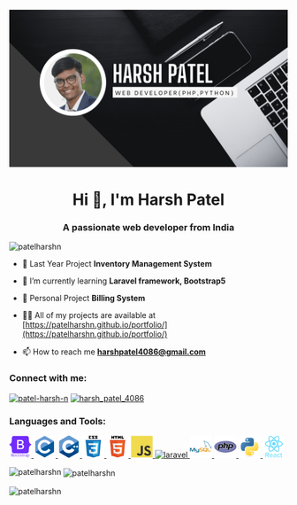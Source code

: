 ![logo](https://github.com/patelharshn/patelharshn/blob/main/Github_Banner.png)

<h1 align="center">Hi 👋, I'm Harsh Patel</h1>
<h3 align="center">A passionate web developer from India</h3>

<p align="left"> <img src="https://komarev.com/ghpvc/?username=patelharshn&label=Profile%20views&color=0e75b6&style=flat" alt="patelharshn" /> </p>

- 🔭 Last Year Project **Inventory Management System**

- 🌱 I’m currently learning **Laravel framework, Bootstrap5**

- 👯 Personal Project **Billing System**

- 👨‍💻 All of my projects are available at [https://patelharshn.github.io/portfolio/](https://patelharshn.github.io/portfolio/)

- 📫 How to reach me **harshpatel4086@gmail.com**

<h3 align="left">Connect with me:</h3>
<p align="left">
<a href="https://linkedin.com/in/patel-harsh-n" target="blank"><img align="center" src="https://raw.githubusercontent.com/rahuldkjain/github-profile-readme-generator/master/src/images/icons/Social/linked-in-alt.svg" alt="patel-harsh-n" height="30" width="40" /></a>
<a href="https://instagram.com/harsh_patel_4086" target="blank"><img align="center" src="https://raw.githubusercontent.com/rahuldkjain/github-profile-readme-generator/master/src/images/icons/Social/instagram.svg" alt="harsh_patel_4086" height="30" width="40" /></a>
</p>

<h3 align="left">Languages and Tools:</h3>
<p align="left"> <a href="https://getbootstrap.com" target="_blank" rel="noreferrer"> <img src="https://raw.githubusercontent.com/devicons/devicon/master/icons/bootstrap/bootstrap-plain-wordmark.svg" alt="bootstrap" width="40" height="40"/> </a> <a href="https://www.cprogramming.com/" target="_blank" rel="noreferrer"> <img src="https://raw.githubusercontent.com/devicons/devicon/master/icons/c/c-original.svg" alt="c" width="40" height="40"/> </a> <a href="https://www.w3schools.com/cpp/" target="_blank" rel="noreferrer"> <img src="https://raw.githubusercontent.com/devicons/devicon/master/icons/cplusplus/cplusplus-original.svg" alt="cplusplus" width="40" height="40"/> </a> <a href="https://www.w3schools.com/css/" target="_blank" rel="noreferrer"> <img src="https://raw.githubusercontent.com/devicons/devicon/master/icons/css3/css3-original-wordmark.svg" alt="css3" width="40" height="40"/> </a> <a href="https://www.w3.org/html/" target="_blank" rel="noreferrer"> <img src="https://raw.githubusercontent.com/devicons/devicon/master/icons/html5/html5-original-wordmark.svg" alt="html5" width="40" height="40"/> </a> <a href="https://developer.mozilla.org/en-US/docs/Web/JavaScript" target="_blank" rel="noreferrer"> <img src="https://raw.githubusercontent.com/devicons/devicon/master/icons/javascript/javascript-original.svg" alt="javascript" width="40" height="40"/> </a> <a href="https://laravel.com/" target="_blank" rel="noreferrer"> <img src="[https://raw.githubusercontent.com/devicons/devicon/master/icons/laravel/laravel.svg](https://th.bing.com/th?id=OIP.s7ZEqkmVrugV-4MdcVxMaAHaHa&w=250&h=250&c=8&rs=1&qlt=90&o=6&dpr=1.3&pid=3.1&rm=2)" alt="laravel" width="40" height="40"/> </a> <a href="https://www.mysql.com/" target="_blank" rel="noreferrer"> <img src="https://raw.githubusercontent.com/devicons/devicon/master/icons/mysql/mysql-original-wordmark.svg" alt="mysql" width="40" height="40"/> </a> <a href="https://www.php.net" target="_blank" rel="noreferrer"> <img src="https://raw.githubusercontent.com/devicons/devicon/master/icons/php/php-original.svg" alt="php" width="40" height="40"/> </a> <a href="https://www.python.org" target="_blank" rel="noreferrer"> <img src="https://raw.githubusercontent.com/devicons/devicon/master/icons/python/python-original.svg" alt="python" width="40" height="40"/> </a> <a href="https://reactjs.org/" target="_blank" rel="noreferrer"> <img src="https://raw.githubusercontent.com/devicons/devicon/master/icons/react/react-original-wordmark.svg" alt="react" width="40" height="40"/> </a> </p>

<p><img align="left" src="https://github-readme-stats.vercel.app/api/top-langs?username=patelharshn&show_icons=true&locale=en&layout=compact" alt="patelharshn" /></p>

<p>&nbsp;<img align="center" src="https://github-readme-stats.vercel.app/api?username=patelharshn&show_icons=true&locale=en" alt="patelharshn" /></p>

<p><img align="center" src="https://github-readme-streak-stats.herokuapp.com/?user=patelharshn&" alt="patelharshn" /></p>
